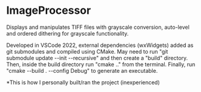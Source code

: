 # ImageProcessor
Displays and manipulates TIFF files with grayscale conversion, auto-level and ordered dithering for grayscale functionality.

Developed in VSCode 2022, external dependencies (wxWidgets) added as git submodules and compiled using CMake. 
May need to run "git submodule update --init --recursive" and then create a "build" directory.
Then, inside the build directory run "cmake .." from the terminal.
Finally, run "cmake --build . --config Debug" to generate an executable. 

*This is how I personally built/ran the project (inexperienced)
